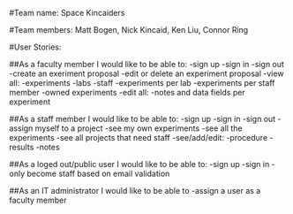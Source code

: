 #Team name: Space Kincaiders

#Team members: Matt Bogen, Nick Kincaid, Ken Liu, Connor Ring

#User Stories:

##As a faculty member I would like to be able to:
-sign up
-sign in
-sign out
-create an exeriment proposal
  -edit or delete an experiment proposal
-view all:
  -experiments
  -labs
  -staff
  -experiments per lab
  -experiments per staff member
  -owned experiments
-edit all:
  -notes and data fields per experiment

##As a staff member I would like to be able to:
-sign up
-sign in
-sign out
-assign myself to a project
-see my own experiments
-see all the experiments
-see all projects that need staff
-see/add/edit:
  -procedure
  -results
  -notes

##As a loged out/public user I would like to be able to:
-sign up
-sign in
-only become staff based on email validation

##As an IT administrator I would like to be able to
-assign a user as a faculty member
